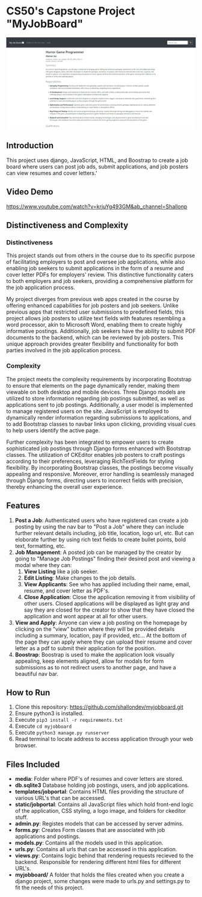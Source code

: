 # CS50's Capstone Project "MyJobBoard"

![Job Board Photo](jobs.jpg)

## Introduction
This project uses django, JavaScript, HTML, and Boostrap to create a job board where users can post job ads, submit applications, and job posters can view resumes and cover letters.'

## Video Demo
https://www.youtube.com/watch?v=krjuYg493GM&ab_channel=Shallonp

## Distinctiveness and Complexity

### Distinctiveness
This project stands out from others in the course due to its specific purpose of facilitating employers to post and oversee job applications, while also enabling job seekers to submit applications in the form of a resume and cover letter PDFs for employers' review. This distinctive functionality caters to both employers and job seekers, providing a comprehensive platform for the job application process.

My project diverges from previous web apps created in the course by offering enhanced capabilities for job posters and job seekers. Unlike previous apps that restricted user submissions to predefined fields, this project allows job posters to utilize text fields with features resembling a word processor, akin to Microsoft Word, enabling them to create highly informative postings. Additionally, job seekers have the ability to submit PDF documents to the backend, which can be reviewed by job posters. This unique approach provides greater flexibility and functionality for both parties involved in the job application process.

### Complexity
The project meets the complexity requirements by incorporating Bootstrap to ensure that elements on the page dynamically render, making them viewable on both desktop and mobile devices. Three Django models are utilized to store information regarding job postings submitted, as well as applications sent to job postings. Additionally, a user model is implemented to manage registered users on the site. JavaScript is employed to dynamically render information regarding submissions to applications, and to add Bootstrap classes to navbar links upon clicking, providing visual cues to help users identify the active page.

Further complexity has been integrated to empower users to create sophisticated job postings through Django forms enhanced with Bootstrap classes. The utilization of CKEditor enables job posters to craft postings according to their preferences, leveraging RichTextFields for styling flexibility. By incorporating Bootstrap classes, the postings become visually appealing and responsive. Moreover, error handling is seamlessly managed through Django forms, directing users to incorrect fields with precision, thereby enhancing the overall user experience. 

## Features

1. **Post a Job**: Authenticated users who have registered can create a job posting by using the nav bar to "Post a Job" where they can include further relevant details including, job title, location, logo url, etc. But can eloborate further by using rich text fields to create bullet points, bold text, formatting, etc.
2. **Job Management**: A posted job can be managed by the creator by going to "Manage Job Postings" finding their desired post and viewing a modal where they can:
    1. **View Listing** like a job seeker.
    2. **Edit Listing**: Make changes to the job details.
    3. **View Applicants**: See who has applied including their name, email, resume, and cover letter as PDF's.
    4. **Close Application**: Close the application removing it from visibility of other users. Closed applications will be displayed as light gray and say they are closed for the creator to show that they have closed the application and wont appear at all for other users.
3. **View and Apply**: Anyone can view a job posting on the homepage by clicking on the "view" button where they will be provided details including a summary, location, pay if provided, etc... At the bottom of the page they can apply where they can upload their resume and cover letter as a pdf to submit their application for the position.
4. **Boostrap**: Boostrap is used to make the application look visually appealing, keep elements aligned, allow for modals for form submissions as to not redirect users to another page, and have a beautiful nav bar.

## How to Run

1. Clone this repository: https://github.com/shallondev/myjobboard.git
2. Ensure python3 is installed.
3. Execute `pip3 install -r requirements.txt`
4. Execute `cd myjobboard`
5. Execute `python3 manage.py runserver`
6. Read terminal to locate address to access application through your web browser.

## Files Included
- **media**: Folder where PDF's of resumes and cover letters are stored.
- **db.sqlite3** Database holding job postings, users, and job applications.
- **templates/jobportal**: Contains HTML files providing the structure of various URL's that can be accessed.
- **static/jobportal**: Contains all JavaScript files which hold front-end logic of the application, CSS styling, a logo image, and folders for ckeditor stuff.
- **admin.py**: Registes models that can be accessed by server admins.
- **forms.py**: Creates Form classes that are associated with job applications and postings.
- **models.py**: Contains all the models used in this application.
- **urls.py**: Contains all urls that can be accessed in this application.
- **views.py**: Contains logic behind that rendering requests recieved to the backend. Responsible for rendering different html files for different URL's.
- **myjobboard/** A folder that holds the files created when you create a django project, some changes were made to urls.py and settings.py to fit the needs of this project.
